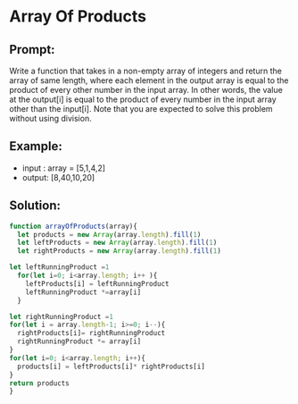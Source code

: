 # Array Of Products

## Prompt:
 Write a function that takes in a non-empty array of integers and return the array of same length, where each element in the output array is equal to the product of every other number in the input array. In other words, the value at the output[i] is equal to the product of every number in the input array other than the input[i].
 Note that you are expected to solve this problem without using division.

## Example:
- input : array = [5,1,4,2]
- output: [8,40,10,20]

## Solution:


```js
function arrayOfProducts(array){
  let products = new Array(array.length).fill(1)
  let leftProducts = new Array(array.length).fill(1)
  let rightProducts = new Array(array.length).fill(1)

let leftRunningProduct =1
  for(let i=0; i<array.length; i++ ){
    leftProducts[i] = leftRunningProduct
    leftRunningProduct *=array[i]
  }

let rightRunningProduct =1
for(let i = array.length-1; i>=0; i--){
  rightProducts[i]= rightRunningProduct
  rightRunningProduct *= array[i]
}
for(let i=0; i<array.length; i++){
  products[i] = leftProducts[i]* rightProducts[i]
}
return products
}
```
